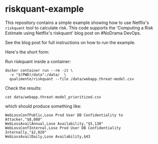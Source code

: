 # riskquant-example
This repository contains a simple example showing how to use Netflix's `riskquant` tool to calculate risk.  This code
supports the 'Computing a Risk Estimate using Netflix's riskquant' blog post on \#NoDrama DevOps.

See the blog post for full instructions on how to run the example.

Here's the short form:

Run riskquant inside a container:

```
docker container run --rm -it \
  -v "$(PWD)/data":/data/  \
  qualimente/riskquant --file /data/webapp.threat-model.csv
```
Check the results:

```
cat data/webapp.threat-model_prioritized.csv
``` 

which should produce something like:
```
WebLossConfPublic,Lose Prod User DB Confidentiality to Attacker,"$8,080"
WebLossAvailAnnual,Lose Availability,"$5,130"
WebLossConfInternal,Lose Prod User DB Confidentiality Internally,"$2,020"
WebLossAvailDaily,Lose Availability,$43
```
